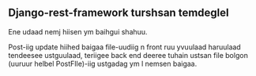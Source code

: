 ## Django-rest-framework turshsan temdeglel

Ene udaad nemj hiisen ym baihgui shahuu.

Post-iig update hiihed baigaa file-uudiig n front ruu yvuulaad haruulaad
tendeesee ustguulaad,
teriigee back end deeree tuhain ustsan file bolgon (uuruur helbel PostFIle)-iig 
ustgadag ym l nemsen baigaa.
